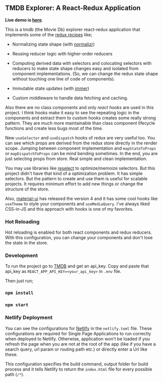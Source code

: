 
## TMDB Explorer: A React-Redux Application

  

**Live demo is [here](https://tmdb-explorer.netlify.com/)**.

  

This is a tmdb (the Movie Db) explorer react-redux application that implements some of the [redux recipes](https://redux.js.org/recipes/recipe-index) like;

* Normalizing state shape (with [normalizr](https://github.com/paularmstrong/normalizr))

* Reusing reducer logic with higher-order reducers

* Computing derived data with selectors and colocating selectors with reducers to make state shape changes easy and isolated from component implementations. (So, we can change the redux state shape without touching one line of code of components).

* Immutable state updates (with [immer](https://github.com/immerjs/immer))

* Custom middleware to handle data fetching and caching.

  

Also there are no class components and only *react hooks* are used in this project. I think hooks make it easy to see the repeating logic in the components and extract them to custom hooks creates some really strong pattern. They are much more maintainable than class component lifecycle functions and create less bugs most of the time.

  

New `useSelector` and `useDispatch` hooks of redux are very useful too. You can see which props are derived from the redux store directly in the render scope. Jumping between component implementation and `mapStateToProps` or `mapDispatchToProps` can be mind bending sometimes. In the end, you are just selecting props from store. Real simple and clean implementation.

  

You may use libraries like [reselect](https://github.com/reduxjs/reselect) to optimize/memoize selectors. But this project didn't have that kind of a optimization problem. It has simple selectors. But the pattern to create and use them is useful for scalable projects. It requires minimum effort to add new things or change the structure of the store.

  

Also, [material-ui](https://material-ui.com/) has released the version 4 and it has some cool hooks like `useTheme` to style your components and `useMediaQuery`. I've always liked CSS-in-JS and this approach with hooks is one of my favorites.

  

### Hot Reloading

Hot reloading is enabled for both react components and redux reducers. With this configuration, you can change your components and don't lose the state in the store.

  

### Development

To run the project go to [TMDB](https://developers.themoviedb.org/3) and get an api_key. Copy and paste that api_key as `REACT_APP_API_KEY=<your_api_key>` in `.env` file.

Then just run;

### `npm install`

### `npm start`

  

### Netlify Deployment

You can see the configurations for [Netlify](https://www.netlify.com/) in the `netlify.toml` file. These configurations are required for Single Page Applications to run correctly when deployed to Netlify. Otherwise, application won't be loaded if you refresh the page when you are not at the root of the app (like if you have a search query, url param or routing path etc.) or directly enter a Url like these.

  

This configuration specifies the build command, output folder for build process and it tells Netlify to return the `index.html` file for every possible path (`/*`).